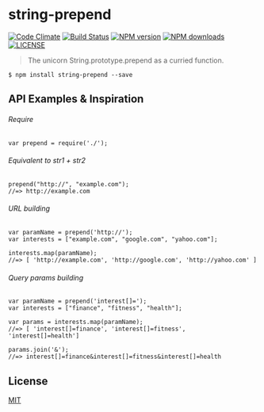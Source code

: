 # string-prepend

[![Code Climate](https://codeclimate.com/github/wilmoore/string-prepend.js/badges/gpa.svg)](https://codeclimate.com/github/wilmoore/string-prepend.js) [![Build Status](http://img.shields.io/travis/wilmoore/string-prepend.js.svg)](https://travis-ci.org/wilmoore/string-prepend.js) [![NPM version](http://img.shields.io/npm/v/string-prepend.svg)](https://www.npmjs.org/package/string-prepend) [![NPM downloads](http://img.shields.io/npm/dm/string-prepend.svg)](https://www.npmjs.org/package/string-prepend) [![LICENSE](http://img.shields.io/npm/l/string-prepend.svg)](license)

> The unicorn String.prototype.prepend as a curried function.

    $ npm install string-prepend --save

## API Examples & Inspiration

###### Require

    var prepend = require('./');

###### Equivalent to str1 + str2

    prepend("http://", "example.com");
    //=> http://example.com

###### URL building

    var paramName = prepend('http://');
    var interests = ["example.com", "google.com", "yahoo.com"];

    interests.map(paramName);
    //=> [ 'http://example.com', 'http://google.com', 'http://yahoo.com' ]

###### Query params building

    var paramName = prepend('interest[]=');
    var interests = ["finance", "fitness", "health"];

    var params = interests.map(paramName);
    //=> [ 'interest[]=finance', 'interest[]=fitness', 'interest[]=health']

    params.join('&');
    //=> interest[]=finance&interest[]=fitness&interest[]=health

## License

  [MIT](license)

